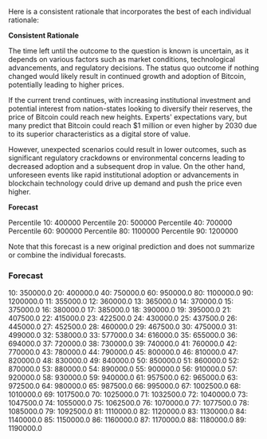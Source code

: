 Here is a consistent rationale that incorporates the best of each individual rationale:

**Consistent Rationale**

The time left until the outcome to the question is known is uncertain, as it depends on various factors such as market conditions, technological advancements, and regulatory decisions. The status quo outcome if nothing changed would likely result in continued growth and adoption of Bitcoin, potentially leading to higher prices.

If the current trend continues, with increasing institutional investment and potential interest from nation-states looking to diversify their reserves, the price of Bitcoin could reach new heights. Experts' expectations vary, but many predict that Bitcoin could reach $1 million or even higher by 2030 due to its superior characteristics as a digital store of value.

However, unexpected scenarios could result in lower outcomes, such as significant regulatory crackdowns or environmental concerns leading to decreased adoption and a subsequent drop in value. On the other hand, unforeseen events like rapid institutional adoption or advancements in blockchain technology could drive up demand and push the price even higher.

**Forecast**

Percentile 10: 400000
Percentile 20: 500000
Percentile 40: 700000
Percentile 60: 900000
Percentile 80: 1100000
Percentile 90: 1200000

Note that this forecast is a new original prediction and does not summarize or combine the individual forecasts.

### Forecast

10: 350000.0
20: 400000.0
40: 750000.0
60: 950000.0
80: 1100000.0
90: 1200000.0
11: 355000.0
12: 360000.0
13: 365000.0
14: 370000.0
15: 375000.0
16: 380000.0
17: 385000.0
18: 390000.0
19: 395000.0
21: 407500.0
22: 415000.0
23: 422500.0
24: 430000.0
25: 437500.0
26: 445000.0
27: 452500.0
28: 460000.0
29: 467500.0
30: 475000.0
31: 499000.0
32: 538000.0
33: 577000.0
34: 616000.0
35: 655000.0
36: 694000.0
37: 720000.0
38: 730000.0
39: 740000.0
41: 760000.0
42: 770000.0
43: 780000.0
44: 790000.0
45: 800000.0
46: 810000.0
47: 820000.0
48: 830000.0
49: 840000.0
50: 850000.0
51: 860000.0
52: 870000.0
53: 880000.0
54: 890000.0
55: 900000.0
56: 910000.0
57: 920000.0
58: 930000.0
59: 940000.0
61: 957500.0
62: 965000.0
63: 972500.0
64: 980000.0
65: 987500.0
66: 995000.0
67: 1002500.0
68: 1010000.0
69: 1017500.0
70: 1025000.0
71: 1032500.0
72: 1040000.0
73: 1047500.0
74: 1055000.0
75: 1062500.0
76: 1070000.0
77: 1077500.0
78: 1085000.0
79: 1092500.0
81: 1110000.0
82: 1120000.0
83: 1130000.0
84: 1140000.0
85: 1150000.0
86: 1160000.0
87: 1170000.0
88: 1180000.0
89: 1190000.0